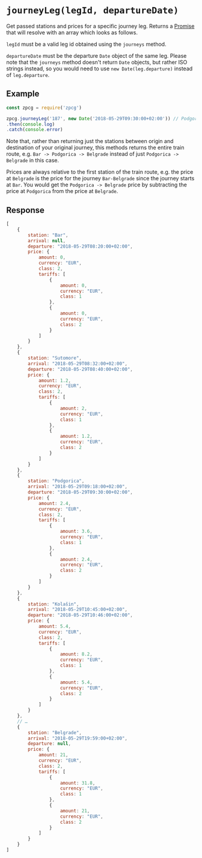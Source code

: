 # `journeyLeg(legId, departureDate)`

Get passed stations and prices for a specific journey leg. Returns a [Promise](https://developer.mozilla.org/en-US/docs/Web/JavaScript/Reference/Global_Objects/promise) that will resolve with an array which looks as follows.

`legId` must be a valid leg id obtained using the `journeys` method.

`departureDate` must be the departure `Date` object of the same leg. Please note that the `journeys` method doesn't return `Date` objects, but rather ISO strings instead, so you would need to use `new Date(leg.departure)` instead of `leg.departure`.

## Example

```js
const zpcg = require('zpcg')

zpcg.journeyLeg('187', new Date('2018-05-29T09:30:00+02:00')) // Podgorica -> Belgrade
.then(console.log)
.catch(console.error)
```

Note that, rather than returning just the stations between origin and destination of your original journey, this methods returns the entire train route, e.g. `Bar -> Podgorica -> Belgrade` instead of just `Podgorica -> Belgrade` in this case.

Prices are always relative to the first station of the train route, e.g. the price at `Belgrade` is the price for the journey `Bar-Belgrade` since the journey starts at `Bar`. You would get the `Podgorica -> Belgrade` price by subtracting the price at `Podgorica` from the price at `Belgrade`.

## Response

```js
[
    {
        station: "Bar",
        arrival: null,
        departure: "2018-05-29T08:20:00+02:00",
        price: {
            amount: 0,
            currency: "EUR",
            class: 2,
            tariffs: [
                {
                    amount: 0,
                    currency: "EUR",
                    class: 1
                },
                {
                    amount: 0,
                    currency: "EUR",
                    class: 2
                }
            ]
        }
    },
    {
        station: "Sutomore",
        arrival: "2018-05-29T08:32:00+02:00",
        departure: "2018-05-29T08:40:00+02:00",
        price: {
            amount: 1.2,
            currency: "EUR",
            class: 2,
            tariffs: [
                {
                    amount: 2,
                    currency: "EUR",
                    class: 1
                },
                {
                    amount: 1.2,
                    currency: "EUR",
                    class: 2
                }
            ]
        }
    },
    {
        station: "Podgorica",
        arrival: "2018-05-29T09:18:00+02:00",
        departure: "2018-05-29T09:30:00+02:00",
        price: {
            amount: 2.4,
            currency: "EUR",
            class: 2,
            tariffs: [
                {
                    amount: 3.6,
                    currency: "EUR",
                    class: 1
                },
                {
                    amount: 2.4,
                    currency: "EUR",
                    class: 2
                }
            ]
        }
    },
    {
        station: "Kolašin",
        arrival: "2018-05-29T10:45:00+02:00",
        departure: "2018-05-29T10:46:00+02:00",
        price: {
            amount: 5.4,
            currency: "EUR",
            class: 2,
            tariffs: [
                {
                    amount: 8.2,
                    currency: "EUR",
                    class: 1
                },
                {
                    amount: 5.4,
                    currency: "EUR",
                    class: 2
                }
            ]
        }
    },
    // …
    {
        station: "Belgrade",
        arrival: "2018-05-29T19:59:00+02:00",
        departure: null,
        price: {
            amount: 21,
            currency: "EUR",
            class: 2,
            tariffs: [
                {
                    amount: 31.8,
                    currency: "EUR",
                    class: 1
                },
                {
                    amount: 21,
                    currency: "EUR",
                    class: 2
                }
            ]
        }
    }
]
```
